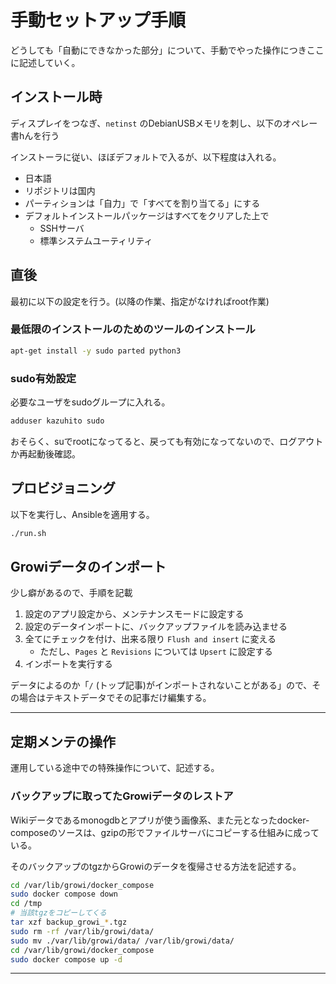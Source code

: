 # 手動セットアップ手順

どうしても「自動にできなかった部分」について、手動でやった操作につきここに記述していく。

## インストール時

ディスプレイをつなぎ、`netinst` のDebianUSBメモリを刺し、以下のオペレー書hんを行う

インストーラに従い、ほぼデフォルトで入るが、以下程度は入れる。

+ 日本語
+ リポジトリは国内
+ パーティションは「自力」で「すべてを割り当てる」にする
+ デフォルトインストールパッケージはすべてをクリアした上で
  + SSHサーバ
  + 標準システムユーティリティ

## 直後

最初に以下の設定を行う。(以降の作業、指定がなければroot作業)

### 最低限のインストールのためのツールのインストール

```bash
apt-get install -y sudo parted python3
```

### sudo有効設定

必要なユーザをsudoグループに入れる。

```bash
adduser kazuhito sudo 
```

おそらく、suでrootになってると、戻っても有効になってないので、ログアウトか再起動後確認。

## プロビジョニング

以下を実行し、Ansibleを適用する。

```bash
./run.sh
```

## Growiデータのインポート

少し癖があるので、手順を記載

1. 設定のアプリ設定から、メンテナンスモードに設定する
2. 設定のデータインポートに、バックアップファイルを読み込ませる
3. 全てにチェックを付け、出来る限り `Flush and insert` に変える
    - ただし、`Pages` と `Revisions` については `Upsert` に設定する
4. インポートを実行する

データによるのか「`/` (トップ記事)がインポートされないことがある」ので、その場合はテキストデータでその記事だけ編集する。

---

## 定期メンテの操作

運用している途中での特殊操作について、記述する。

### バックアップに取ってたGrowiデータのレストア

Wikiデータであるmonogdbとアプリが使う画像系、また元となったdocker-composeのソースは、gzipの形でファイルサーバにコピーする仕組みに成っている。

そのバックアップのtgzからGrowiのデータを復帰させる方法を記述する。

```bash
cd /var/lib/growi/docker_compose
sudo docker compose down
cd /tmp
# 当該tgzをコピーしてくる
tar xzf backup_growi_*.tgz
sudo rm -rf /var/lib/growi/data/
sudo mv ./var/lib/growi/data/ /var/lib/growi/data/
cd /var/lib/growi/docker_compose
sudo docker compose up -d
```
---
